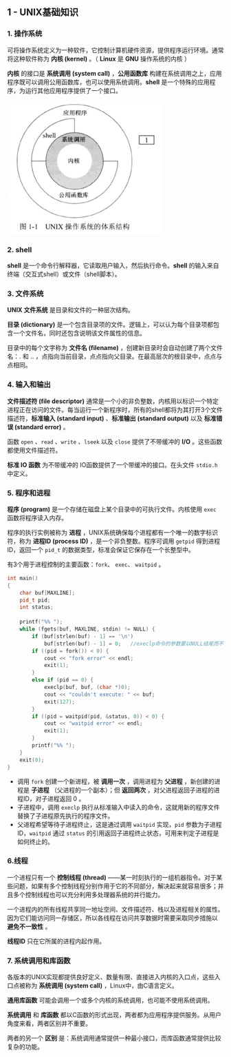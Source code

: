 ## 1 - UNIX基础知识

### 1. 操作系统

可将操作系统定义为一种软件，它控制计算机硬件资源，提供程序运行环境。通常将这种软件称为 **内核  (kernel)** 。（ **Linux** 是 **GNU** 操作系统的内核 ）

**内核** 的接口是 **系统调用 (system call)** ，**公用函数库** 构建在系统调用之上，应用程序既可以调用公用函数库，也可以使用系统调用。**shell** 是一个特殊的应用程序，为运行其他应用程序提供了一个接口。

![](./img/1-1.png)



### 2. shell

**shell** 是一个命令行解释器，它读取用户输入，然后执行命令。**shell** 的输入来自终端（交互式shell）或文件（shell脚本）。

### 3. 文件系统

**UNIX 文件系统** 是目录和文件的一种层次结构。

**目录 (dictionary)** 是一个包含目录项的文件。逻辑上，可以认为每个目录项都包含一个文件名，同时还包含说明该文件属性的信息。

目录中的每个文字称为 **文件名 (filename)** ，创建新目录时会自动创建了两个文件名：$.$ 和 $..$  ，点指向当前目录，点点指向父目录。在最高层次的根目录中，点点与点相同。

### 4. 输入和输出

**文件描述符 (file descriptor)** 通常是一个小的非负整数，内核用以标识一个特定进程正在访问的文件。每当运行一个新程序时，所有的shell都将为其打开3个文件描述符，**标准输入 (standard input)** 、**标准输出 (standard output)** 以及 **标准错误 (standard error)** 。

函数 `open` 、`read` 、`write` 、`lseek` 以及 `close` 提供了不带缓冲的 **I/O** 。这些函数都使用文件描述符。

**标准 IO 函数** 为不带缓冲的 IO函数提供了一个带缓冲的接口。在头文件 `stdio.h` 中定义。

### 5. 程序和进程

**程序 (program)** 是一个存储在磁盘上某个目录中的可执行文件。内核使用 `exec` 函数将程序读入内存。

程序的执行实例被称为 **进程** ，UNIX系统确保每个进程都有一个唯一的数字标识符，称为 **进程ID (process ID)** ，是一个非负整数。程序可调用 `getpid` 得到进程ID，返回一个 `pid_t` 的数据类型，标准会保证它保存在一个长整型中。

有3个用于进程控制的主要函数：`fork`、 `exec`、 `waitpid` 。

```c++
int main()
{
    char buf[MAXLINE];
    pid_t pid;
    int status;

    printf("%% ");
    while (fgets(buf, MAXLINE, stdin) != NULL) {
        if (buf[strlen(buf) - 1] == '\n')
            buf[strlen(buf) - 1] = 0;	//execlp命令的参数要以NULL结尾而不是换行符
        if ((pid = fork()) < 0) {
            cout << "fork error" << endl;
            exit(1);
        }
        else if (pid == 0) {
            execlp(buf, buf, (char *)0);
            cout << "couldn't execute: " << buf;
            exit(127);
        }
        if ((pid = waitpid(pid, &status, 0)) < 0) {
            cout << "waitpid error" << endl;
            exit(1);
        }
        printf("%% ");
    }
    exit(0);
}
```

- 调用 `fork` 创建一个新进程，被 **调用一次** ，调用进程为 **父进程** ，新创建的进程是 **子进程** （父进程的一个副本）；但 **返回两次** ，对父进程返回子进程的进程ID，对子进程返回 $0$ 。
- 子进程中，调用 `execlp` 执行从标准输入中读入的命令，这就用新的程序文件替换了子进程原先执行的程序文件。
- 父进程希望等待子进程终止，这是通过调用 `waitpid` 实现，`pid` 参数为子进程ID，`waitpid` 通过 `status` 的引用返回子进程终止状态，可用来判定子进程是如何终止的。

### 6.线程

一个进程只有一个 **控制线程 (thread)** ——某一时刻执行的一组机器指令。对于某些问题，如果有多个控制线程分别作用于它的不同部分，解决起来就容易很多；并且多个控制线程也可以充分利用多处理器系统的并行能力。

一个进程内的所有线程共享同一地址空间、文件描述符、栈以及进程相关的属性。因为它们能访问同一存储区，所以各线程在访问共享数据时需要采取同步措施以 **避免不一致性** 。

**线程ID** 只在它所属的进程内起作用。

### 7. 系统调用和库函数

各版本的UNIX实现都提供良好定义、数量有限、直接进入内核的入口点，这些入口点被称为 **系统调用 (system call)** ，Linux中，由C语言定义。

**通用库函数** 可能会调用一个或多个内核的系统调用，也可能不使用系统调用。

**系统调用** 和 **库函数** 都以C函数的形式出现，两者都为应用程序提供服务。从用户角度来看，两者区别并不重要。

两者的另一个 **区别** 是：系统调用通常提供一种最小接口，而库函数通常提供比较复杂的功能。







